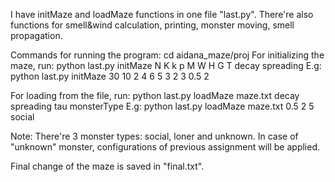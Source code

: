 I have initMaze and loadMaze functions in one file "last.py".
There're also functions for smell&wind calculation, printing, monster moving, smell propagation.

Commands for running the program:
cd aidana_maze/proj
For initializing the maze, run:
python last.py initMaze N K k p M W H G T decay spreading
E.g: python last.py initMaze 30 10 2 4 6 5 3 2 3 0.5 2

For loading from the file, run:
python last.py loadMaze maze.txt decay spreading tau monsterType
E.g: python last.py loadMaze maze.txt 0.5 2 5 social

Note: There're 3 monster types: social, loner and unknown.
In case of "unknown" monster, configurations of previous assignment will be applied.

Final change of the maze is saved in "final.txt".
